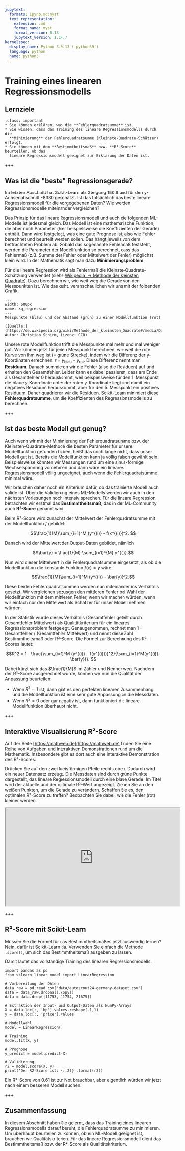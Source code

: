 ```yaml
---
jupytext:
  formats: ipynb,md:myst
  text_representation:
    extension: .md
    format_name: myst
    format_version: 0.13
    jupytext_version: 1.14.7
kernelspec:
  display_name: Python 3.9.13 ('python39')
  language: python
  name: python3
---
```


# Training eines linearen Regressionsmodells

## Lernziele

```{admonition} Lernziele
:class: important
* Sie können erklären, was die **Fehlerquadratsumme** ist.
* Sie wissen, dass das Training des lineare Regressionsmodells durch die
  **Minimierung** der Fehlerquadratsumme (Kleinste-Quadrate-Schätzer) erfolgt.
* Sie können mit dem **Bestimmtheitsmaß** bzw. **R²-Score** beurteilen, ob das
  lineare Regressionsmodell geeignet zur Erklärung der Daten ist.
```

+++

## Was ist die "beste" Regressionsgerade?

Im letzten Abschnitt hat Scikit-Learn als Steigung 186.8 und für den
y-Achsenabschnitt -8330 geschätzt. Ist das tatsächlich das beste lineare
Regressionsmodell für die vorgegebenen Daten? Wie werden Regressionsmodelle
miteinander vergleichen?

Das Prinzip für das lineare Regressionsmodell und auch die folgenden ML-Modelle
ist jedesmal gleich. Das Modell ist eine mathematische Funktion, die aber noch
Parameter (hier beispielsweise die Koeffizienten der Gerade) enthält. Dann wird
festgelegt, was eine gute Prognose ist, also wie Fehler berechnet und beurteilt
werden sollen. Das hängt jeweils von dem bettrachteten Problem ab. Sobald das
sogenannte Fehlermaß feststeht, werden die Parameter der Modellfunktion so
berechnet, dass das Fehlermaß (z.B. Summe der Fehler oder Mittelwert der Fehler)
möglichst klein wird. In der Mathematik sagt man dazu **Minimierungsproblem**. 

Für die lineare Regression wird als Fehlermaß die Kleinste-Quadrate-Schätzung
verwendet (siehe [Wikipedia  → Methode der kleinsten
Quadrate](https://de.wikipedia.org/wiki/Methode_der_kleinsten_Quadrate)). Dazu
berechnen wir, wie weit weg die Gerade von den Messpunkten ist. Wie das geht,
veranschaulichen wir uns mit der folgenden Grafik.

```{figure} pics/kq_regression.png
---
width: 600px
name: kq_regression
---
Messpunkte (blau) und der Abstand (grün) zu einer Modellfunktion (rot)

([Quelle:](https://de.wikipedia.org/wiki/Methode_der_kleinsten_Quadrate#/media/Datei:MDKQ1.svg) Autor: Christian Schirm, Lizenz: CC0) 
```

Unsere rote Modellfunktion trifft die Messpunkte mal mehr und mal weniger gut.
Wir können jetzt für jeden Messpunkt berechnen, wie weit die rote Kurve von ihm
weg ist (= grüne Strecke), indem wir die Differenz der y-Koordinaten errechnen:
$r = y_{\text{blau}}-y_{\text{rot}}$. Diese Differenz nennt man **Residuum**.
Danach summieren wir die Fehler (also die Residuen) auf und erhalten den
Gesamtfehler. Leider kann es dabei passieren, dass am Ende als Gesamtfehler 0
herauskommt, weil beispielsweise für den 1. Messpunkt die blaue y-Koordinate
unter der roten y-Koordinate liegt und damit ein negatives Residuum herauskommt,
aber für den 5. Messpunkt ein positives Residuum. Daher quadrieren wir die
Residuen. Scikit-Learn minimiert diese **Fehlerquadratsumme**, um die
Koeffizienten des Regressionsmodells zu berechnen.

+++

## Ist das beste Modell gut genug?

Auch wenn wir mit der Minimierung der Fehlerquadratsumme bzw. der
Kleinsten-Quadrate-Methode die besten Parameter für unsere Modellfunktion
gefunden haben, heißt das noch lange nicht, dass unser Modell gut ist. Bereits
die Modellfunktion kann ja völlig falsch gewählt sein. Beispielsweise könnten
wir Messungen rund um eine sinus-förmige Wechselspannung vornehmen und dann wäre
ein lineares Regressionsmodell völlig ungeeignet, auch wenn die
Fehlerquadratsumme minimal wäre.

Wir brauchen daher noch ein Kriterium dafür, ob das trainierte Modell auch
valide ist. Über die Validierung eines ML-Modells werden wir auch in den
nächsten Vorlesungen noch intensiv sprechen. Für die lineare Regression
betrachten wir erstmal das **Bestimmtheitsmaß**, das in der ML-Community auch
**R²-Score** genannt wird.

Beim R²-Score wird zunächst der Mittelwert der Fehlerquadratsumme mit der
Modellfunktion $f$ gebildet:

$$\frac{1}{M}\sum_{i=1}^M (y^{(i)} - f(x^{(i)})^2. $$

Danach wird der Mittelwert der Output-Daten gebildet, nämlich

$$\bar{y} = \frac{1}{M} \sum_{i=1}^{M} y^{(i)}.$$

Nun wird dieser Mittelwert in die Fehlerquadratsumme eingesetzt, als ob die
Modellfunktion die konstante Funktion $f(x)=\bar{y}$ wäre.

$$\frac{1}{M}\sum_{i=1}^M (y^{(i)} - \bar{y})^2.$$

Diese beiden Fehlerquadratsummen werden nun miteinander ins Verhältnis gesetzt.
Wir vergleichen sozusgen den mittleren Fehler bei Wahl der Modellfunktion mit
dem mittleren Fehler, wenn wir machen würden, wenn wir einfach nur den
Mittelwert als Schätzer für unser Modell nehmen würden. 

In der Statistik wurde dieses Verhältnis (Gesamtfehler geteilt durch
Gesamtfehler Mittelwert) als Qualitätkriterium für ein lineares
Regressionsproblem festgelegt. Genaugenommen, rechnet man 1 - Gesamtfehler /
(Gesamtfehler Mittelwert) und nennt diese Zahl Bestimmtheitsmaß oder R²-Score.
Die Formel zur Berechnung des R²-Scores lautet:

$$R^2 = 1 - \frac{\sum_{i=1}^M (y^{(i)} - f(x^{(i)}))^2}{\sum_{i=1}^M(y^{(i)}-\bar{y})}. $$

Dabei kürzt sich das $\frac{1}{M}$ im Zähler und Nenner weg. Nachdem der
R²-Score ausgerechnet wurde, können wir nun die Qualität der Anpassung
beurteilen:

* Wenn $R^2 = 1$  ist, dann gibt es den perfekten linearen Zusammenhang und die
  Modellfunktion ist eine sehr gute Anpassung an die Messdaten.
* Wenn $R^2 = 0$ oder gar negativ ist, dann funktioniert die lineare
  Modellfunktion überhaupt nicht.

+++

## Interaktive Visualisierung R²-Score

Auf der Seite [https://mathweb.de](https://mathweb.de) finden Sie eine Reihe von
Aufgaben und interaktiven Demonstrationen rund um die Mathematik. Insbesondere
gibt es dort auch eine interaktive Demonstration des R²-Scores.

Drücken Sie auf den zwei kreisförmigen Pfeile rechts oben. Dadurch wird ein
neuer Datensatz erzeugt. Die Messdaten sind durch grüne Punkte dargestellt, das
lineare Regressionsmodell durch eine blaue Gerade. Im Titel wird der aktuelle
und der optimale R²-Wert angezeigt. Ziehen Sie an den weißen Punkten, um die
Gerade zu verändern. Schaffen Sie es, den optimalen R²-Score zu treffen?
Beobachten Sie dabei, wie die Fehler (rot) kleiner werden.

<iframe width="560" height="315" src="https://lti.mint-web.de/examples/index.php?id=01010320"  allowfullscreen></iframe>

+++

## R²-Score mit Scikit-Learn

Müssen Sie die Formel für das Bestimmtheitsmaßes jetzt auswendig lernen? Nein,
dafür ist Scikit-Learn da. Verwenden Sie einfach die Methode `.score()`, um sich
das Bestimmtheitsmaß ausgeben zu lassen.

Damit lautet das vollständige Training des linearen Regressionsmodells:

```{code-cell} ipython3
import pandas as pd
from sklearn.linear_model import LinearRegression

# Vorbereitung der DAten
data_raw = pd.read_csv('data/autoscout24-germany-dataset.csv')
data = data_raw.dropna().copy()
data = data.drop([11753, 11754, 21675])

# Extraktion der Input- und Output-Daten als NumPy-Arrays
X = data.loc[:, 'hp'].values.reshape(-1,1)
y = data.loc[:, 'price'].values

# Modellwahl
model = LinearRegression()

# Training
model.fit(X, y)

# Prognose
y_predict = model.predict(X)

# Validierung
r2 = model.score(X, y)
print('Der R2-Score ist: {:.2f}'.format(r2))
```

Ein R²-Score von 0.61 ist zur Not brauchbar, aber eigentlich würden wir jetzt
nach einem besseren Modell suchen.

+++

## Zusammenfassung

In diesem Abschnitt haben Sie gelernt, dass das Training eines linearen
Regressionsmodells darauf beruht, die Fehlerquadratsumme zu minimieren. Um
überhaupt beurteilen zu können, ob ein ML-Modell geeignet ist, brauchen wir
Qualitätskriterien. Für das lineare Regressionsmodell dient das Bestimmtheitsmaß
bzw. der R²-Score als Qualitätskriterium.
